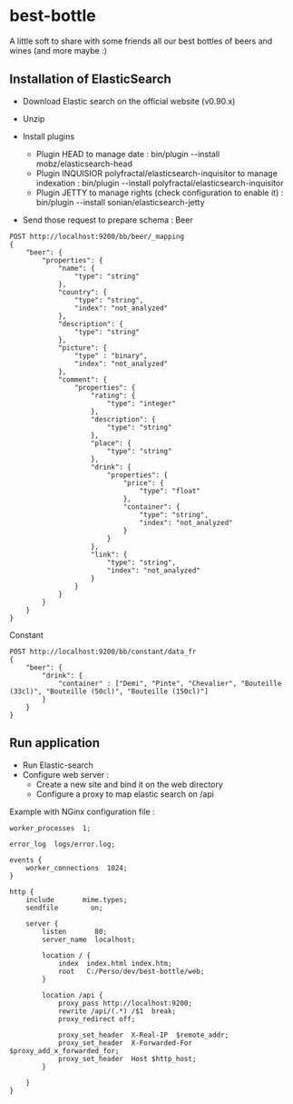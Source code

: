 best-bottle
===========

A little soft to share with some friends all our best bottles of beers and wines (and more maybe :)

Installation of ElasticSearch
-----------------------------

* Download Elastic search on the official website (v0.90.x)
* Unzip
* Install plugins
  - Plugin HEAD to manage date : 
    bin/plugin --install mobz/elasticsearch-head
  - Plugin INQUISIOR polyfractal/elasticsearch-inquisitor to manage indexation : 
    bin/plugin --install polyfractal/elasticsearch-inquisitor
  - Plugin JETTY to manage rights (check configuration to enable it) : 
    bin/plugin --install sonian/elasticsearch-jetty

* Send those request to prepare schema :
Beer
```
POST http://localhost:9200/bb/beer/_mapping
{
    "beer": {
        "properties": {
            "name": {
                "type": "string"
            },
            "country": {
                "type": "string",
                "index": "not_analyzed"
            },
            "description": {
                "type": "string"
            },
            "picture": {
                "type" : "binary",
                "index": "not_analyzed"
            },
            "comment": {
                "properties": {
                    "rating": {
                        "type": "integer"
                    },
                    "description": {
                        "type": "string"
                    },
                    "place": {
                        "type": "string"
                    },
                    "drink": {
                        "properties": {
                            "price": {
                                "type": "float"
                            },
                            "container": {
                                "type": "string",
                                "index": "not_analyzed"
                            }
                        }
                    },
                    "link": {
                        "type": "string",
                        "index": "not_analyzed"
                    }
                }
            }
        }
    }
}
```

Constant
```
POST http://localhost:9200/bb/constant/data_fr
{
    "beer": {
        "drink": {
            "container" : ["Demi", "Pinte", "Chevalier", "Bouteille (33cl)", "Bouteille (50cl)", "Bouteille (150cl)"]
        }
    }
}
```

Run application
---------------

* Run Elastic-search
* Configure web server :
  - Create a new site and bind it on the web directory
  - Configure a proxy to map elastic search on /api

Example with NGinx configuration file :
```
worker_processes  1;

error_log  logs/error.log;

events {
    worker_connections  1024;
}

http {
    include       mime.types;
    sendfile        on;

    server {
        listen       80;
        server_name  localhost;

		location / {
		    index  index.html index.htm;
            root   C:/Perso/dev/best-bottle/web;
		}

		location /api {
            proxy_pass http://localhost:9200;
			rewrite /api/(.*) /$1  break;
			proxy_redirect off;

			proxy_set_header  X-Real-IP  $remote_addr;
			proxy_set_header  X-Forwarded-For $proxy_add_x_forwarded_for;
			proxy_set_header  Host $http_host;
		}

    }
}
```